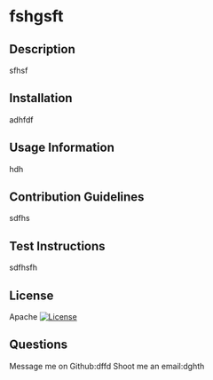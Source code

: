 # fshgsft

## Description
sfhsf

## Installation
adhfdf

## Usage Information
hdh

## Contribution Guidelines
sdfhs

## Test Instructions
sdfhsfh

## License
Apache
[![License](https://img.shields.io/badge/License-Apache_2.0-blue.svg)](https://opensource.org/licenses/Apache-2.0)

## Questions
Message me on Github:dffd
Shoot me an email:dghth
